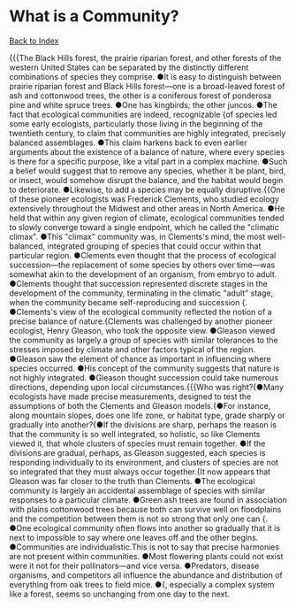 # What is a Community?
[Back to Index](https://github.com/windows10010/tpoExtractor/blog/master/README.md)

{{{The Black Hills forest, the prairie riparian forest, and other forests of the western United States can be separated by the distinctly different combinations of species they comprise. ●It is easy to distinguish between prairie riparian forest and Black Hills forest—one is a broad-leaved forest of ash and cottonwood trees, the other is a coniferous forest of ponderosa pine and white spruce trees. ●One has kingbirds; the other juncos. ●The fact that ecological communities are indeed, recognizable {of species led some early ecologists, particularly those living in the beginning of the twentieth century, to claim that communities are highly integrated, precisely balanced assemblages. ●This claim harkens back to even earlier arguments about the existence of a balance of nature, where every species is there for a specific purpose, like a vital part in a complex machine. ●Such a belief would suggest that to remove any species, whether it be plant, bird, or insect, would somehow disrupt the balance, and the habitat would begin to deteriorate. ●Likewise, to add a species may be equally disruptive.{{One of these pioneer ecologists was Frederick Clements, who studied ecology extensively throughout the Midwest and other areas in North America. ●He held that within any given region of climate, ecological communities tended to slowly converge toward a single endpoint, which he called the "climatic climax". ●This "climax" community was, in Clements's mind, the most well-balanced, integrated grouping of species that could occur within that particular region. ●Clements even thought that the process of ecological succession—the replacement of some species by others over time—was somewhat akin to the development of an organism, from embryo to adult. ●Clements thought that succession represented discrete stages in the development of the community, terminating in the climatic "adult" stage, when the community became self-reproducing and succession {. ●Clements's view of the ecological community reflected the notion of a precise balance of nature.{Clements was challenged by another pioneer ecologist, Henry Gleason, who took the opposite view. ●Gleason viewed the community as largely a group of species with similar tolerances to the stresses imposed by climate and other factors typical of the region. ●Gleason saw the element of chance as important in influencing where species occurred. ●His concept of the community suggests that nature is not highly integrated. ●Gleason thought succession could take numerous directions, depending upon local circumstances.{{{Who was right?{●Many ecologists have made precise measurements, designed to test the assumptions of both the Clements and Gleason models.{●For instance, along mountain slopes, does one life zone, or habitat type, grade sharply or gradually into another?{●If the divisions are sharp, perhaps the reason is that the community is so well integrated, so holistic, so like Clements viewed it, that whole clusters of species must remain together. ●If the divisions are gradual, perhaps, as Gleason suggested, each species is responding individually to its environment, and clusters of species are not so integrated that they must always occur together.{It now appears that Gleason was far closer to the truth than Clements. ●The ecological community is largely an accidental assemblage of species with similar responses to a particular climate. ●Green ash trees are found in association with plains cottonwood trees because both can survive well on floodplains and the competition between them is not so strong that only one can {. ●One ecological community often flows into another so gradually that it is next to impossible to say where one leaves off and the other begins. ●Communities are individualistic.This is not to say that precise harmonies are not present within communities. ●Most flowering plants could not exist were it not for their pollinators—and vice versa. ●Predators, disease organisms, and competitors all influence the abundance and distribution of everything from oak trees to field mice. ●{, especially a complex system like a forest, seems so unchanging from one day to the next.